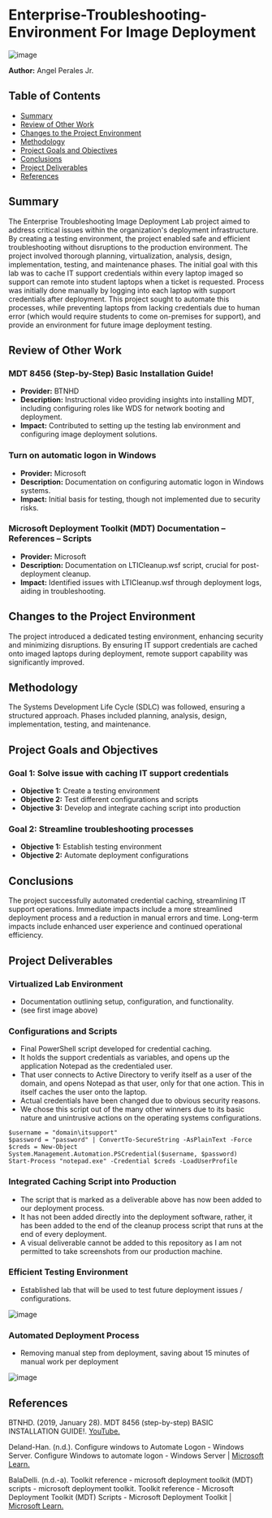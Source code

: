 # Enterprise-Troubleshooting-Environment For Image Deployment

![image](https://github.com/AngelPerales10/Enterprise-Troubleshooting-Environment/assets/108242721/60c882b5-1f4e-4ef1-935e-3a3abe48d322) 

**Author:** Angel Perales Jr.

## Table of Contents

- [Summary](#summary)
- [Review of Other Work](#review-of-other-work)
- [Changes to the Project Environment](#changes-to-the-project-environment)
- [Methodology](#methodology)
- [Project Goals and Objectives](#project-goals-and-objectives)
- [Conclusions](#conclusions)
- [Project Deliverables](#project-deliverables)
- [References](#references)

## Summary

The Enterprise Troubleshooting Image Deployment Lab project aimed to address critical issues within the organization's deployment infrastructure. By creating a testing environment, the project enabled safe and efficient troubleshooting without disruptions to the production environment. The project involved thorough planning, virtualization, analysis, design, implementation, testing, and maintenance phases. The initial goal with this lab was to cache IT support credentials within every laptop imaged so support can remote into student laptops when a ticket is requested. Process was initially done manually by logging into each laptop with support credentials after deployment. This project sought to automate this processes, while preventing laptops from lacking credentials due to human error (which would require students to come on-premises for support), and provide an environment for future image deployment testing.

## Review of Other Work

### MDT 8456 (Step-by-Step) Basic Installation Guide!
- **Provider:** BTNHD
- **Description:** Instructional video providing insights into installing MDT, including configuring roles like WDS for network booting and deployment.
- **Impact:** Contributed to setting up the testing lab environment and configuring image deployment solutions.

### Turn on automatic logon in Windows
- **Provider:** Microsoft
- **Description:** Documentation on configuring automatic logon in Windows systems.
- **Impact:** Initial basis for testing, though not implemented due to security risks.

### Microsoft Deployment Toolkit (MDT) Documentation – References – Scripts
- **Provider:** Microsoft
- **Description:** Documentation on LTICleanup.wsf script, crucial for post-deployment cleanup.
- **Impact:** Identified issues with LTICleanup.wsf through deployment logs, aiding in troubleshooting.

## Changes to the Project Environment

The project introduced a dedicated testing environment, enhancing security and minimizing disruptions. By ensuring IT support credentials are cached onto imaged laptops during deployment, remote support capability was significantly improved.

## Methodology

The Systems Development Life Cycle (SDLC) was followed, ensuring a structured approach. Phases included planning, analysis, design, implementation, testing, and maintenance.

## Project Goals and Objectives

### Goal 1: Solve issue with caching IT support credentials
- **Objective 1:** Create a testing environment
- **Objective 2:** Test different configurations and scripts
- **Objective 3:** Develop and integrate caching script into production

### Goal 2: Streamline troubleshooting processes
- **Objective 1:** Establish testing environment
- **Objective 2:** Automate deployment configurations


## Conclusions

The project successfully automated credential caching, streamlining IT support operations. Immediate impacts include a more streamlined deployment process and a reduction in manual errors and time. Long-term impacts include enhanced user experience and continued operational efficiency.

## Project Deliverables

### Virtualized Lab Environment
- Documentation outlining setup, configuration, and functionality.
- (see first image above)

### Configurations and Scripts
- Final PowerShell script developed for credential caching.
- It holds the support credentials as variables, and opens up the application Notepad as the credentialed user.
- That user connects to Active Directory to verify itself as a user of the domain, and opens Notepad as that user, only for that one action. This in itself caches the user onto the laptop.
- Actual credentials have been changed due to obvious security reasons.
- We chose this script out of the many other winners due to its basic nature and unintrusive actions on the operating systems configurations.

```
$username = "domain\itsupport"
$password = "password" | ConvertTo-SecureString -AsPlainText -Force
$creds = New-Object System.Management.Automation.PSCredential($username, $password)
Start-Process "notepad.exe" -Credential $creds -LoadUserProfile
```

### Integrated Caching Script into Production
- The script that is marked as a deliverable above has now been added to our deployment process.
- It has not been added directly into the deployment software, rather, it has been added to the end of the cleanup process script that runs at the end of every deployment.
- A visual deliverable cannot be added to this repository as I am not permitted to take screenshots from our production machine.

### Efficient Testing Environment
- Established lab that will be used to test future deployment issues / configurations.

![image](https://github.com/AngelPerales10/Enterprise-Troubleshooting-Environment/assets/108242721/e5ce8c54-3ec6-432b-bf79-54ec12f23454)


### Automated Deployment Process
- Removing manual step from deployment, saving about 15 minutes of manual work per deployment

![image](https://github.com/AngelPerales10/Enterprise-Troubleshooting-Environment/assets/108242721/7e870575-f92c-48e6-b6b2-4997aaa9fc7f)


## References
BTNHD. (2019, January 28). MDT 8456 (step-by-step) BASIC INSTALLATION GUIDE!. [YouTube.](https://www.youtube.com/watch?v=yIOotj2V118)

Deland-Han. (n.d.). Configure windows to Automate Logon - Windows Server. Configure Windows to automate logon - Windows Server | [Microsoft Learn.](https://learn.microsoft.com/en-us/troubleshoot/windows-server/user-profiles-and-logon/turn-on-automatic-logon)

BalaDelli. (n.d.-a). Toolkit reference - microsoft deployment toolkit (MDT) scripts - microsoft deployment toolkit. Toolkit reference - Microsoft Deployment Toolkit (MDT) Scripts - Microsoft Deployment Toolkit | [Microsoft Learn.](https://learn.microsoft.com/en-us/mem/configmgr/mdt/scripts)

